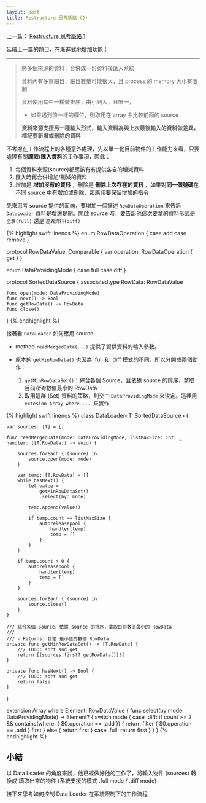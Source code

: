 ```yaml
---
layout: post
title: Restructure 思考脈絡 (2)
--- 
```


上一篇： [Restructure 思考脈絡 1](2018-08-01-Restructure.md)


延續上一篇的題目，在漸進式地增加功能：

------

> 將多個來源的資料，合併成一份資料後匯入系統
>
> 資料內有多筆細目，細目數量可能很大，且 process 的 memory 大小有限制
>
> 資料使用其中一欄做排序，由小到大，且唯一，
>  - 如果遇到值一樣的欄位，則取用在 array 中比較前面的 source 
>
> **資料來源支援另一種輸入形式，輸入資料為與上次最後輸入的資料做差異，標記要新增或刪除的資料**

不考慮在工作流程上的各種意外處理，先以單一化目前物件的工作能力來看，只要處理有關**讀取/匯入資料**的工作事項，因此：

1. 每個資料來源(source)都應該有有提供各自的增減資料
2. 匯入時再合併增加/刪減的資料
3. 增加是 __增加沒有的資料__ ，刪除是 __刪除上次存在的資料__ ，如果對**同一個號碼**在不同 source 中有增加或刪除，那應該要保留增加的指令

先來思考 source 提供的面向，要增加一個描述 `RowDataOperation` 來告訴 `DataLoader` 資料是增還是刪。開啟 source 時，要告訴他這次要拿的資料形式是 `全拿(full)` 還是 `差異資料(diff)`

{% highlight swift linenos %}
enum RowDataOperation {
    case add
    case remove
}

protocol RowDataValue: Comparable {
    var operation: RowDataOperation { get }
}

enum DataProvidingMode {
    case full
    case diff
}

protocol SortedDataSource {
    associatedtype RowData: RowDataValue

    func open(mode: DataProvidingMode)
    func next() -> Bool
    func getRowData() -> RowData
    func close()
}
{% endhighlight %}


接著看 `DataLoader` 如何應用 source

- method `readMergedData(...)` 提供了資供資料的輸入參數。

- 原本的 `getMinRowData()` 也因為 .full 和 .diff 模式的不同，所以分開成兩個動作：
  1. `getMinRowDataSet()`：綜合各個 Source，且依據 source 的排序，拿取目前*所有*數值最小的 RowData
  2. 取用這群 (Set) 資料的策略，則交由 `DataProvidingMode` 來決定。這裡用 `extesion Array where ... `來實作

{% highlight swift linenos %}
class DataLoader<T: SortedDataSource> {
    
    var sources: [T] = []
    
    func readMergedData(mode: DataProvidingMode, listMaxSize: Int, _ handler: ([T.RowData]) -> Void) {
        
        sources.forEach { (source) in
            source.open(mode: mode)
        }
        
        var temp: [T.RowData] = []
        while hasNext() {
            let value =
                getMinRowDataSet()
                .select(by: mode)

            temp.append(value!)
            
            if temp.count == listMaxSize {
                autoreleasepool {
                    handler(temp)
                    temp = []
                }
            }
        }
        
        if temp.count > 0 {
            autoreleasepool {
                handler(temp)
                temp = []
            }
        }
        
        sources.forEach { (source) in
            source.close()
        }
    }
    
    /// 綜合各個 Source，依據 source 的排序，拿取目前數值最小的 RowData
    ///
    /// - Returns: 目前 最小值的數個 RowData
    private func getMinRowDataSet() -> [T.RowData] {
        /// TODO: sort and get
        return [(sources.first?.getRowData())!]
    }
    
    private func hasNext() -> Bool {
        /// TODO: sort and get
        return false
    }
}

extension Array where Element: RowDataValue {
    func select(by mode: DataProvidingMode) -> Element? {
        switch mode {
        case .diff:
            if count >= 2 && contains(where: { $0.operation == .add }) {
                return filter { $0.operation == .add }.first
            } else {
                return first
            }
        case .full:
            return first
        }
    }
}
{% endhighlight %}

## 小結

以 Data Loader 的角度來說，他已經做好他的工作了，將輸入物件 (sources) 轉換成 讀取出來的物件 (系統支援的模式 .full mode / .diff mode)

接下來思考如何控制 Data Loader 在系統限制下的工作流程
